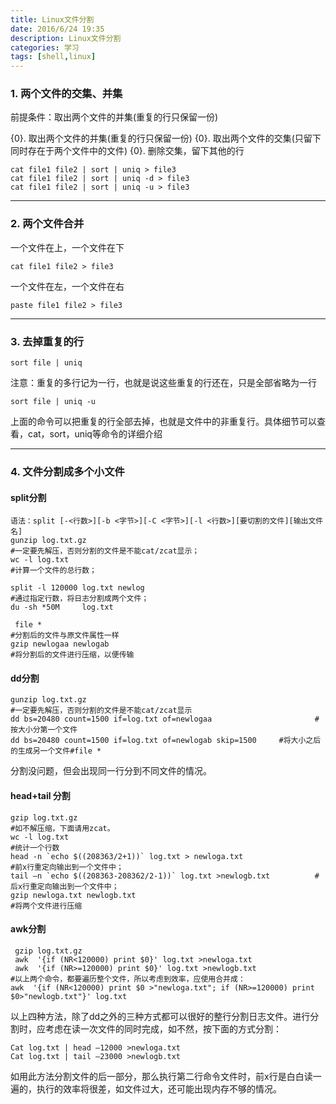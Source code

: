 ```yaml
---
title: Linux文件分割
date: 2016/6/24 19:35
description: Linux文件分割
categories: 学习
tags: [shell,linux]
---
```


### 1. 两个文件的交集、并集

前提条件：取出两个文件的并集(重复的行只保留一份)

{0}. 取出两个文件的并集(重复的行只保留一份)
{0}. 取出两个文件的交集(只留下同时存在于两个文件中的文件)
{0}. 删除交集，留下其他的行


```shell
cat file1 file2 | sort | uniq > file3
cat file1 file2 | sort | uniq -d > file3
cat file1 file2 | sort | uniq -u > file3
```

----------

### 2. 两个文件合并

一个文件在上，一个文件在下

```shell
cat file1 file2 > file3
```

一个文件在左，一个文件在右

```shell
paste file1 file2 > file3
```

----------

### 3. 去掉重复的行
```shell
sort file | uniq
```

注意：重复的多行记为一行，也就是说这些重复的行还在，只是全部省略为一行

```shell
sort file | uniq -u
```

上面的命令可以把重复的行全部去掉，也就是文件中的非重复行。具体细节可以查看，cat，sort，uniq等命令的详细介绍

----------

### 4. 文件分割成多个小文件
#### split分割 

```shell
语法：split [-<行数>][-b <字节>][-C <字节>][-l <行数>][要切割的文件][输出文件名]
gunzip log.txt.gz                                                                            #一定要先解压，否则分割的文件是不能cat/zcat显示；
wc -l log.txt                                                                                   #计算一个文件的总行数；
  
split -l 120000 log.txt newlog                                                       #通过指定行数，将日志分割成两个文件；
du -sh *50M     log.txt

 file *                                                                                              #分割后的文件与原文件属性一样
gzip newlogaa newlogab                                                              #将分割后的文件进行压缩，以便传输
```

#### dd分割 

```shell
gunzip log.txt.gz                                                                             #一定要先解压，否则分割的文件是不能cat/zcat显示
dd bs=20480 count=1500 if=log.txt of=newlogaa                       #按大小分第一个文件
dd bs=20480 count=1500 if=log.txt of=newlogab skip=1500     #将大小之后的生成另一个文件#file *
```

分割没问题，但会出现同一行分到不同文件的情况。

#### head+tail 分割 

```shell
gzip log.txt.gz                                                                                 #如不解压缩，下面请用zcat。
wc -l log.txt                                                                                     #统计一个行数
head -n `echo $((208363/2+1))` log.txt > newloga.txt                   #前x行重定向输出到一个文件中；
tail –n `echo $((208363-208362/2-1))` log.txt >newlogb.txt          #后x行重定向输出到一个文件中；
gzip newloga.txt newlogb.txt                                                         #将两个文件进行压缩
```

#### awk分割 

```shell
 gzip log.txt.gz
 awk  '{if (NR<120000) print $0}' log.txt >newloga.txt
 awk  '{if (NR>=120000) print $0}' log.txt >newlogb.txt
#以上两个命令，都要遍历整个文件，所以考虑到效率，应使用合并成：
awk  '{if (NR<120000) print $0 >"newloga.txt"; if (NR>=120000) print $0>"newlogb.txt"}' log.txt
```

以上四种方法，除了dd之外的三种方式都可以很好的整行分割日志文件。进行分割时，应考虑在读一次文件的同时完成，如不然，按下面的方式分割：

```shell
Cat log.txt | head –12000 >newloga.txt
Cat log.txt | tail –23000 >newlogb.txt
```

如用此方法分割文件的后一部分，那么执行第二行命令文件时，前x行是白白读一遍的，执行的效率将很差，如文件过大，还可能出现内存不够的情况。
